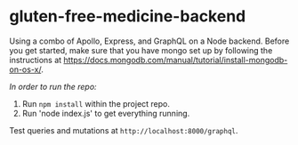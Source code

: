 # gluten-free-medicine-backend

Using a combo of Apollo, Express, and GraphQL on a Node backend. Before you get started, make sure that you have mongo set up
by following the instructions at https://docs.mongodb.com/manual/tutorial/install-mongodb-on-os-x/.

*In order to run the repo:*
1. Run `npm install` within the project repo.
2. Run 'node index.js' to get everything running.

Test queries and mutations at `http://localhost:8000/graphql`.
